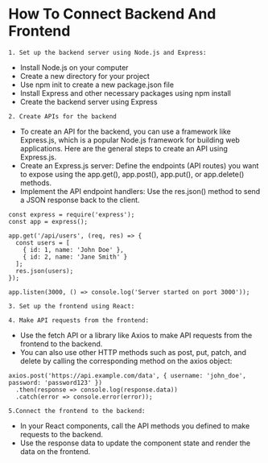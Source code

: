  # How To Connect Backend And Frontend
 
`1. Set up the backend server using Node.js and Express:`
- Install Node.js on your computer
- Create a new directory for your project
- Use npm init to create a new package.json file
- Install Express and other necessary packages using npm install
- Create the backend server using Express

`2. Create APIs for the backend`
- To create an API for the backend, you can use a framework like Express.js, which is a popular Node.js framework for building web applications. Here are the general steps to create an API using Express.js.
- Create an Express.js server: Define the endpoints (API routes) you want to expose using the app.get(), app.post(), app.put(), or app.delete() methods.
- Implement the API endpoint handlers: Use the res.json() method to send a JSON response back to the client.
```
const express = require('express');
const app = express();

app.get('/api/users', (req, res) => {
  const users = [
    { id: 1, name: 'John Doe' },
    { id: 2, name: 'Jane Smith' }
  ];
  res.json(users);
});

app.listen(3000, () => console.log('Server started on port 3000'));

```

`3. Set up the frontend using React:`

`4. Make API requests from the frontend:`
- Use the fetch API or a library like Axios to make API requests from the frontend to the backend.
- You can also use other HTTP methods such as post, put, patch, and delete by calling the corresponding method on the axios object:
```
axios.post('https://api.example.com/data', { username: 'john_doe', password: 'password123' })
  .then(response => console.log(response.data))
  .catch(error => console.error(error));

```

`5.Connect the frontend to the backend:`

- In your React components, call the API methods you defined to make requests to the backend.
- Use the response data to update the component state and render the data on the frontend.

